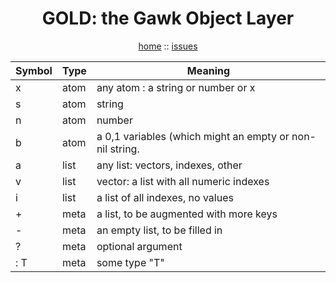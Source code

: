 <a name=top>
<h1 align=center>GOLD: the Gawk Object Layer</h1>
<p  align=center>
<a href="http://github.com/golden/one/master/blob/README.md#top">home</a> :: 
<a href="http://github.com/golden/issues">issues</a> 
</p>

|Symbol| Type | Meaning                                 |
|------|------|-----------------------------------------|
| x    | atom | any atom : a string or number  or x     |
| s    | atom | string                                  |
| n    | atom | number                                  |
| b    | atom | a 0,1 variables (which might an empty or non-nil string. |
| a    | list | any list: vectors, indexes, other       |
| v    | list | vector: a list with all numeric indexes |
| i    | list | a list of all indexes, no values        |
| +    | meta | a list, to be augmented with more keys  |   
| -    | meta | an empty list, to be filled in          |
| ?    | meta | optional argument                       |
| : T  | meta | some type "T"                           | 
